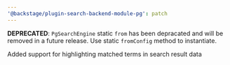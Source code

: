 ```yaml
---
'@backstage/plugin-search-backend-module-pg': patch
---
```


**DEPRECATED**: `PgSearchEngine` static `from` has been depracated and will be removed in a future release. Use static `fromConfig` method to instantiate.

Added support for highlighting matched terms in search result data
